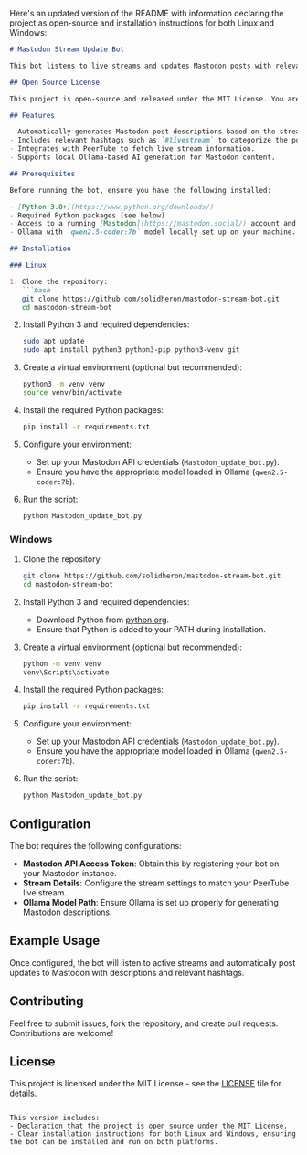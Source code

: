 Here's an updated version of the README with information declaring the project as open-source and installation instructions for both Linux and Windows:

```markdown
# Mastodon Stream Update Bot

This bot listens to live streams and updates Mastodon posts with relevant descriptions and hashtags. It is designed to interact with PeerTube and Mastodon instances to automate social media updates for live content.

## Open Source License

This project is open-source and released under the MIT License. You are free to modify, distribute, and use the code under the terms of the license. See the [LICENSE](LICENSE) file for more details.

## Features

- Automatically generates Mastodon post descriptions based on the stream's metadata.
- Includes relevant hashtags such as `#livestream` to categorize the posts.
- Integrates with PeerTube to fetch live stream information.
- Supports local Ollama-based AI generation for Mastodon content.

## Prerequisites

Before running the bot, ensure you have the following installed:

- [Python 3.8+](https://www.python.org/downloads/)
- Required Python packages (see below)
- Access to a running [Mastodon](https://mastodon.social/) account and [PeerTube](https://joinpeertube.org/) instance for stream management.
- Ollama with `qwen2.5-coder:7b` model locally set up on your machine.

## Installation

### Linux

1. Clone the repository:
   ```bash
   git clone https://github.com/solidheron/mastodon-stream-bot.git
   cd mastodon-stream-bot
   ```

2. Install Python 3 and required dependencies:
   ```bash
   sudo apt update
   sudo apt install python3 python3-pip python3-venv git
   ```

3. Create a virtual environment (optional but recommended):
   ```bash
   python3 -m venv venv
   source venv/bin/activate
   ```

4. Install the required Python packages:
   ```bash
   pip install -r requirements.txt
   ```

5. Configure your environment:
   - Set up your Mastodon API credentials (`Mastodon_update_bot.py`).
   - Ensure you have the appropriate model loaded in Ollama (`qwen2.5-coder:7b`).

6. Run the script:
   ```bash
   python Mastodon_update_bot.py
   ```

### Windows

1. Clone the repository:
   ```bash
   git clone https://github.com/solidheron/mastodon-stream-bot.git
   cd mastodon-stream-bot
   ```

2. Install Python 3 and required dependencies:
   - Download Python from [python.org](https://www.python.org/downloads/).
   - Ensure that Python is added to your PATH during installation.

3. Create a virtual environment (optional but recommended):
   ```bash
   python -m venv venv
   venv\Scripts\activate
   ```

4. Install the required Python packages:
   ```bash
   pip install -r requirements.txt
   ```

5. Configure your environment:
   - Set up your Mastodon API credentials (`Mastodon_update_bot.py`).
   - Ensure you have the appropriate model loaded in Ollama (`qwen2.5-coder:7b`).

6. Run the script:
   ```bash
   python Mastodon_update_bot.py
   ```

## Configuration

The bot requires the following configurations:
- **Mastodon API Access Token**: Obtain this by registering your bot on your Mastodon instance.
- **Stream Details**: Configure the stream settings to match your PeerTube live stream.
- **Ollama Model Path**: Ensure Ollama is set up properly for generating Mastodon descriptions.

## Example Usage

Once configured, the bot will listen to active streams and automatically post updates to Mastodon with descriptions and relevant hashtags.

## Contributing

Feel free to submit issues, fork the repository, and create pull requests. Contributions are welcome!

## License

This project is licensed under the MIT License - see the [LICENSE](LICENSE) file for details.
```

This version includes:
- Declaration that the project is open source under the MIT License.
- Clear installation instructions for both Linux and Windows, ensuring the bot can be installed and run on both platforms.
